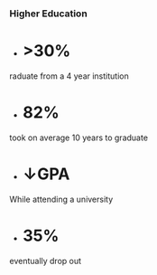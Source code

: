 ### Higher Education

- # >30%
raduate from a 4 year institution
- # 82%
took on average 10 years to graduate
- # ↓GPA
While attending a university
- # 35%
eventually drop out